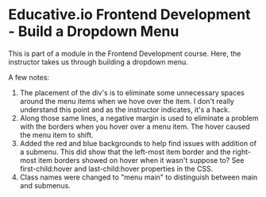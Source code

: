 # Educative.io Frontend Development - Build a Dropdown Menu

This is part of a module in the Frontend Development course.
Here, the instructor takes us through building a dropdown menu.

A few notes:
1. The placement of the div's is to eliminate some  unnecessary spaces around the menu items when we hove over the item.  I don't really understand this point and as the instructor indicates, it's a hack.
2. Along those same lines, a negative margin is used to eliminate a problem with the borders when you hover over a menu item.  The hover caused the menu item to shift.
3. Added the red and blue backgrounds to help find issues with addition of a submenu.  This did show that the left-most item border and the right-most item borders showed on hover when it wasn't suppose to?  See first-child:hover and last-child:hover properties in the CSS.
4. Class names were changed to "menu main" to distinguish between main and submenus.